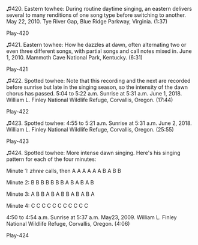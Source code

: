 ♫420. Eastern towhee: During routine daytime singing, an eastern
delivers several to many renditions of one song type before switching to
another. May 22, 2010. Tye River Gap, Blue Ridge Parkway, Virginia.
(1:37)

Play-420

♫421. Eastern towhee: How he dazzles at dawn, often alternating two or
even three different songs, with partial songs and call notes mixed in.
June 1, 2010. Mammoth Cave National Park, Kentucky. (6:31)

Play-421

♫422. Spotted towhee: Note that this recording and the next are recorded
before sunrise but late in the singing season, so the intensity of the
dawn chorus has passed. 5:04 to 5:22 a.m. Sunrise at 5:31
a.m. June 1, 2018. William L. Finley National Wildlife
Refuge, Corvallis, Oregon. (17:44)

Play-422

♫423. Spotted towhee: 4:55 to 5:21 a.m. Sunrise at 5:31
a.m. June 2, 2018. William L. Finley National Wildlife
Refuge, Corvallis, Oregon. (25:55)

Play-423

♫424. Spotted towhee: More intense dawn singing. Here's his singing
pattern for each of the four minutes:

Minute 1: *zhree* calls, then A A A A A A B A B B

Minute 2: B B B B B B B A B A B A B

Minute 3: A B B A B A B B A B A B A

Minute 4: C C C C C C C C C C C

4:50 to 4:54 a.m. Sunrise at 5:37 a.m. May23, 2009. William L. Finley National Wildlife Refuge, Corvallis, Oregon. (4:06)

Play-424
